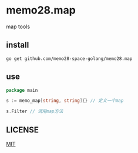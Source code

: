 # memo28.map

map tools

## install

```shell
go get github.com/memo28-space-golang/memo28.map
```

## use

```go
package main

s := memo_map[string, string]{} // 定义一个map

s.Filter // 调用map方法
```

## LICENSE

[MIT](./LICENSE)